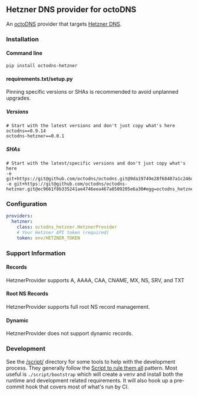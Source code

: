 ## Hetzner DNS provider for octoDNS

An [octoDNS](https://github.com/octodns/octodns/) provider that targets [Hetzner DNS](https://www.hetzner.com/dns-console).

### Installation

#### Command line

```
pip install octodns-hetzner
```

#### requirements.txt/setup.py

Pinning specific versions or SHAs is recommended to avoid unplanned upgrades.

##### Versions

```
# Start with the latest versions and don't just copy what's here
octodns==0.9.14
octodns-hetzner==0.0.1
```

##### SHAs

```
# Start with the latest/specific versions and don't just copy what's here
-e git+https://git@github.com/octodns/octodns.git@9da19749e28f68407a1c246dfdf65663cdc1c422#egg=octodns
-e git+https://git@github.com/octodns/octodns-hetzner.git@ec9661f8b335241ae4746eea467a8509205e6a30#egg=octodns_hetzner
```

### Configuration

```yaml
providers:
  hetzner:
    class: octodns_hetzner.HetznerProvider
    # Your Hetzner API token (required)
    token: env/HETZNER_TOKEN
```

### Support Information

#### Records

HetznerProvider supports A, AAAA, CAA, CNAME, MX, NS, SRV, and TXT

#### Root NS Records

HetznerProvider supports full root NS record management.

#### Dynamic

HetznerProvider does not support dynamic records.

### Development

See the [/script/](/script/) directory for some tools to help with the development process. They generally follow the [Script to rule them all](https://github.com/github/scripts-to-rule-them-all) pattern. Most useful is `./script/bootstrap` which will create a venv and install both the runtime and development related requirements. It will also hook up a pre-commit hook that covers most of what's run by CI.
